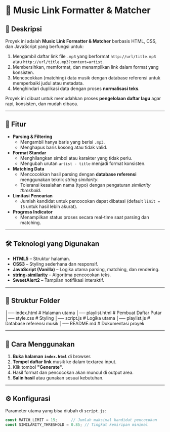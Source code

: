 # 🎵 Music Link Formatter & Matcher

## 📌 Deskripsi
Proyek ini adalah **Music Link Formatter & Matcher** berbasis HTML, CSS, dan JavaScript yang berfungsi untuk:
1. Mengambil daftar link file `.mp3` yang berformat `http://url/title.mp3` atau `http://url/title.mp3?content=artist`.
2. Membersihkan, memformat, dan menampilkan link dalam format yang konsisten.
3. Mencocokkan (matching) data musik dengan database referensi untuk memperbaiki judul atau metadata.
4. Menghindari duplikasi data dengan proses **normalisasi teks**.

Proyek ini dibuat untuk memudahkan proses **pengelolaan daftar lagu** agar rapi, konsisten, dan mudah dibaca.

---

## 🚀 Fitur
- **Parsing & Filtering**
  - Mengambil hanya baris yang berisi `.mp3`.
  - Menghapus baris kosong atau tidak valid.
- **Format Standar**
  - Menghilangkan simbol atau karakter yang tidak perlu.
  - Mengubah urutan `artist - title` menjadi format konsisten.
- **Matching Data**
  - Mencocokkan hasil parsing dengan **database referensi** menggunakan teknik *string similarity*.
  - Toleransi kesalahan nama (typo) dengan pengaturan *similarity threshold*.
- **Limitasi Pencarian**
  - Jumlah kandidat untuk pencocokan dapat dibatasi (default `limit = 15` untuk hasil lebih akurat).
- **Progress Indicator**
  - Menampilkan status proses secara real-time saat parsing dan matching.

---

## 🛠 Teknologi yang Digunakan
- **HTML5** – Struktur halaman.
- **CSS3** – Styling sederhana dan responsif.
- **JavaScript (Vanilla)** – Logika utama parsing, matching, dan rendering.
- **[string-similarity](https://www.npmjs.com/package/string-similarity)** – Algoritma pencocokan teks.
- **SweetAlert2** – Tampilan notifikasi interaktif.

---

## 📂 Struktur Folder
│── index.html # Halaman utama
│── playlist.html # Pembuat Daftar Putar
│── style.css # Styling
│── script.js # Logika utama
│── playlist.js # Database referensi musik
│── README.md # Dokumentasi proyek


---

## 📖 Cara Menggunakan
1. **Buka halaman `index.html`** di browser.
2. **Tempel daftar link** musik ke dalam textarea input.
3. Klik tombol **"Generate"**.
4. Hasil format dan pencocokan akan muncul di output area.
5. **Salin hasil** atau gunakan sesuai kebutuhan.

---

## ⚙️ Konfigurasi
Parameter utama yang bisa diubah di `script.js`:
```javascript
const MATCH_LIMIT = 15;      // Jumlah maksimal kandidat pencocokan
const SIMILARITY_THRESHOLD = 0.85; // Tingkat kemiripan minimal

